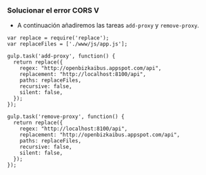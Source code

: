 ### Solucionar el error CORS V

- A continuación añadiremos las tareas ```add-proxy``` y ```remove-proxy```.

```
var replace = require('replace');
var replaceFiles = ['./www/js/app.js'];
```
```
gulp.task('add-proxy', function() {
  return replace({
    regex: "http://openbizkaibus.appspot.com/api",
    replacement: "http://localhost:8100/api",
    paths: replaceFiles,
    recursive: false,
    silent: false,
  });
});
```
```
gulp.task('remove-proxy', function() {
  return replace({
    regex: "http://localhost:8100/api",
    replacement: "http://openbizkaibus.appspot.com/api",
    paths: replaceFiles,
    recursive: false,
    silent: false,
  });
});
```
